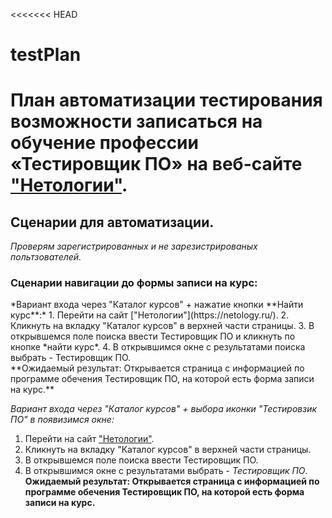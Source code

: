 <<<<<<< HEAD
# testPlan
План автоматизации тестирования возможности записаться на обучение профессии «Тестировщик ПО» на веб-сайте ["Нетологии"](https://netology.ru/).
=======

 <h2> Сценарии для автоматизации. </h2>

*Проверям зарегистрированных и не зарезистрированых польтзователей.*

<h3> Сценарии навигации до формы записи на курс: </h3>
*Вариант входа через "Каталог курсов" + нажатие кнопки **Найти курс**:*
  1. Перейти на сайт ["Нетологии"](https://netology.ru/).
  2. Кликнуть на вкладку "Каталог курсов" в верхней части страницы.
  3. В открывшемся поле поиска ввести Тестировщик ПО и кликнуть по кнопке *найти курс*.
  4. В открывшимся окне с результатами поиска выбрать - Тестировщик ПО.
<br>  **Ожидаемый результат: Открывается страница с информацией по программе обечения Тестировщик ПО, на которой есть форма записи на курс.**

*Вариант входа через "Каталог курсов" + выбора иконки "Тестировзик ПО" в появизимся окне:*
  1. Перейти на сайт ["Нетологии"](https://netology.ru/).
  2. Кликнуть на вкладку "Каталог курсов" в верхней части страницы.
  3. В открывшемся поле поиска ввести Тестировщик ПО.
  4. В открывшимся окне с результатами  выбрать - *Тестировщик ПО*.
<br> **Ожидаемый результат: Открывается страница с информацией по программе обечения Тестировщик ПО, на которой есть форма записи на курс.**